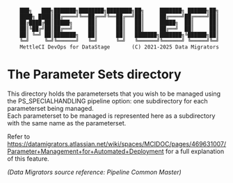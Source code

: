 ```    
    ███╗   ███╗███████╗████████╗████████╗██╗     ███████╗ ██████╗██╗
    ████╗ ████║██╔════╝╚══██╔══╝╚══██╔══╝██║     ██╔════╝██╔════╝██║
    ██╔████╔██║█████╗     ██║      ██║   ██║     █████╗  ██║     ██║
    ██║╚██╔╝██║██╔══╝     ██║      ██║   ██║     ██╔══╝  ██║     ██║
    ██║ ╚═╝ ██║███████╗   ██║      ██║   ███████╗███████╗╚██████╗██║
    ╚═╝     ╚═╝╚══════╝   ╚═╝      ╚═╝   ╚══════╝╚══════╝ ╚═════╝╚═╝
    MettleCI DevOps for DataStage       (C) 2021-2025 Data Migrators
```
# The Parameter Sets directory

This directory holds the parametersets that you wish to be managed using the PS_SPECIALHANDLING pipeline option: one subdirectory 
for each parameterset being managed.  
Each parameterset to be managed is represented here as a subdirectory with the same name as the parameterset.

Refer to https://datamigrators.atlassian.net/wiki/spaces/MCIDOC/pages/469631007/Parameter+Management+for+Automated+Deployment
for a full explanation of this feature.

_(Data Migrators source reference: Pipeline Common Master)_